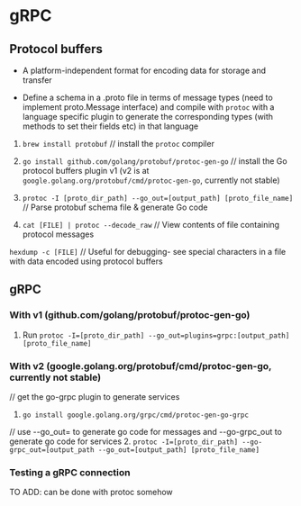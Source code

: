 # gRPC

## Protocol buffers

* A platform-independent format for encoding data for storage and transfer

* Define a schema in a .proto file in terms of message types (need to implement proto.Message interface) and compile with `protoc` with a language specific plugin to generate the corresponding types (with methods to set their fields etc) in that language

1. `brew install protobuf` // install the `protoc` compiler
2. `go install github.com/golang/protobuf/protoc-gen-go` // install the Go protocol buffers plugin v1 (v2 is at `google.golang.org/protobuf/cmd/protoc-gen-go`, currently not stable)

3. `protoc -I [proto_dir_path] --go_out=[output_path] [proto_file_name]` // Parse protobuf schema file & generate Go code

4. `cat [FILE] | protoc --decode_raw` // View contents of file containing protocol messages

`hexdump -c [FILE]` // Useful for debugging- see special characters in a file with data encoded using protocol buffers

## gRPC

### With v1 (github.com/golang/protobuf/protoc-gen-go)
1. Run `protoc -I=[proto_dir_path] --go_out=plugins=grpc:[output_path] [proto_file_name]`

### With v2 (google.golang.org/protobuf/cmd/protoc-gen-go, currently not stable)
// get the go-grpc plugin to generate services
1. `go install google.golang.org/grpc/cmd/protoc-gen-go-grpc`

// use --go_out= to generate go code for messages and --go-grpc_out to generate go code for services
2. `protoc -I=[proto_dir_path] --go-grpc_out=[output_path --go_out=[output_path] [proto_file_name]`

### Testing a gRPC connection
TO ADD: can be done with protoc somehow